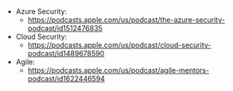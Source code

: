* Azure Security: 
	* https://podcasts.apple.com/us/podcast/the-azure-security-podcast/id1512476835
* Cloud Security: 
	* https://podcasts.apple.com/us/podcast/cloud-security-podcast/id1489678590
* Agile: 
	* https://podcasts.apple.com/us/podcast/agile-mentors-podcast/id1622446594
